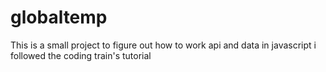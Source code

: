 # globaltemp
This is a small project to figure out how to work api and data in javascript i followed the coding train's tutorial 

